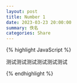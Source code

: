 ```yaml
---
layout: post
title: Number 1
date: 2023-03-23 20:00:00
summary: 佚名
categories: Share
---
```


{% highlight JavaScript %}

测试测试测试测试测试测试

{% endhighlight %}
